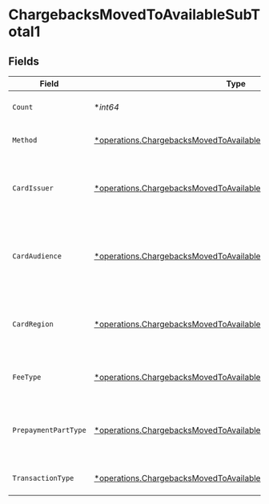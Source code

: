 # ChargebacksMovedToAvailableSubTotal1


## Fields

| Field                                                                                                                                                   | Type                                                                                                                                                    | Required                                                                                                                                                | Description                                                                                                                                             | Example                                                                                                                                                 |
| ------------------------------------------------------------------------------------------------------------------------------------------------------- | ------------------------------------------------------------------------------------------------------------------------------------------------------- | ------------------------------------------------------------------------------------------------------------------------------------------------------- | ------------------------------------------------------------------------------------------------------------------------------------------------------- | ------------------------------------------------------------------------------------------------------------------------------------------------------- |
| `Count`                                                                                                                                                 | **int64*                                                                                                                                                | :heavy_minus_sign:                                                                                                                                      | Number of transactions of this type                                                                                                                     | 50                                                                                                                                                      |
| `Method`                                                                                                                                                | [*operations.ChargebacksMovedToAvailableSubTotalMethod1](../../models/operations/chargebacksmovedtoavailablesubtotalmethod1.md)                         | :heavy_minus_sign:                                                                                                                                      | Payment type of the transactions                                                                                                                        | creditcard                                                                                                                                              |
| `CardIssuer`                                                                                                                                            | [*operations.ChargebacksMovedToAvailableSubTotalCardIssuer1](../../models/operations/chargebacksmovedtoavailablesubtotalcardissuer1.md)                 | :heavy_minus_sign:                                                                                                                                      | In case of payments transactions with card, the card issuer will be available                                                                           | amex                                                                                                                                                    |
| `CardAudience`                                                                                                                                          | [*operations.ChargebacksMovedToAvailableSubTotalCardAudience1](../../models/operations/chargebacksmovedtoavailablesubtotalcardaudience1.md)             | :heavy_minus_sign:                                                                                                                                      | In case of payments trnsactions with card, the card audience will be available.                                                                         | other                                                                                                                                                   |
| `CardRegion`                                                                                                                                            | [*operations.ChargebacksMovedToAvailableSubTotalCardRegion1](../../models/operations/chargebacksmovedtoavailablesubtotalcardregion1.md)                 | :heavy_minus_sign:                                                                                                                                      | In case of payments transactions with card, the card region will be available.                                                                          | domestic                                                                                                                                                |
| `FeeType`                                                                                                                                               | [*operations.ChargebacksMovedToAvailableSubTotalFeeType1](../../models/operations/chargebacksmovedtoavailablesubtotalfeetype1.md)                       | :heavy_minus_sign:                                                                                                                                      | Present when the transaction represents a fee.                                                                                                          | payment-fee                                                                                                                                             |
| `PrepaymentPartType`                                                                                                                                    | [*operations.ChargebacksMovedToAvailableSubTotalPrepaymentPartType1](../../models/operations/chargebacksmovedtoavailablesubtotalprepaymentparttype1.md) | :heavy_minus_sign:                                                                                                                                      | Prepayment part: fee itself, reimbursement, discount, VAT or rounding compensation.                                                                     | fee                                                                                                                                                     |
| `TransactionType`                                                                                                                                       | [*operations.ChargebacksMovedToAvailableSubTotalTransactionType1](../../models/operations/chargebacksmovedtoavailablesubtotaltransactiontype1.md)       | :heavy_minus_sign:                                                                                                                                      | Represents the transaction type                                                                                                                         | payment                                                                                                                                                 |